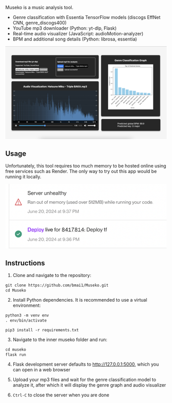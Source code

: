 Museko is a music analysis tool. 

- Genre classification with Essentia TensorFlow models (discogs EffNet CNN, genre_discogs400)
- YouTube mp3 downloader (Python: yt-dlp, Flask)
- Real-time audio visualizer (JavaScript: audioMotion-analyzer)
- BPM and additional song details (Python: librosa, essentia)

![Early website UI](demo/demo_2.png)


## Usage
Unfortunately, this tool requires too much memory to be hosted online using free services such as Render.
The only way to try out this app would be running it locally.

![OOMkilled](demo/OOMkilled.png)

## Instructions

1. Clone and navigate to the repository:
```
git clone https://github.com/bmai1/Museko.git
cd Museko
```
2. Install Python dependencies. It is recommended to use a virtual environment:
```
python3 -m venv env
. env/bin/activate
```
```
pip3 install -r requirements.txt
```
3. Navigate to the inner museko folder and run:
```
cd museko
flask run
```
4. Flask development server defaults to http://127.0.0.1:5000, which you can open in a web browser

5. Upload your mp3 files and wait for the genre classification model to analyze it, after which it will display the genre graph and audio visualizer

5. ```Ctrl-C``` to close the server when you are done